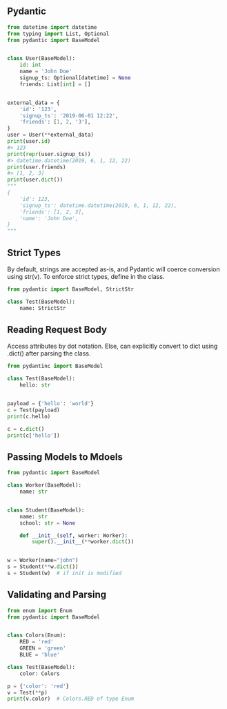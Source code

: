 ## Pydantic

```py
from datetime import datetime
from typing import List, Optional
from pydantic import BaseModel


class User(BaseModel):
    id: int
    name = 'John Doe'
    signup_ts: Optional[datetime] = None
    friends: List[int] = []


external_data = {
    'id': '123',
    'signup_ts': '2019-06-01 12:22',
    'friends': [1, 2, '3'],
}
user = User(**external_data)
print(user.id)
#> 123
print(repr(user.signup_ts))
#> datetime.datetime(2019, 6, 1, 12, 22)
print(user.friends)
#> [1, 2, 3]
print(user.dict())
"""
{
    'id': 123,
    'signup_ts': datetime.datetime(2019, 6, 1, 12, 22),
    'friends': [1, 2, 3],
    'name': 'John Doe',
}
"""
```

## Strict Types

By default, strings are accepted as-is, and Pydantic will coerce conversion using str(v). To enforce strict types, define in the class.

```py
from pydantic import BaseModel, StrictStr

class Test(BaseModel):
    name: StrictStr
```

## Reading Request Body

Access attributes by dot notation. Else, can explicitly convert to dict using .dict() after parsing the class.

```py
from pydantinc import BaseModel

class Test(BaseModel):
    hello: str


payload = {'hello': 'world'}
c = Test(payload)
print(c.hello)

c = c.dict()
print(c['hello'])
```

## Passing Models to Mdoels

```py
from pydantic import BaseModel

class Worker(BaseModel):
    name: str


class Student(BaseModel):
    name: str
    school: str = None

    def __init__(self, worker: Worker):
        super().__init__(**worker.dict())


w = Worker(name="john")
s = Student(**w.dict())
s = Student(w)  # if init is modified
```

## Validating and Parsing

```py
from enum import Enum
from pydantic import BaseModel


class Colors(Enum):
    RED = 'red'
    GREEN = 'green'
    BLUE = 'blue'

class Test(BaseModel):
    color: Colors

p = {'color': 'red'}
v = Test(**p)
print(v.color)  # Colors.RED of type Enum
```
